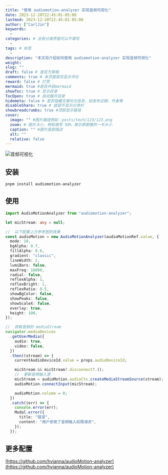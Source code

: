 ```yaml
---
title: "使用 audiomotion-analyzer 实现音频可视化"
date: 2023-12-20T22:45:01-05:00
lastmod: 2023-12-20T22:45:01-05:00
author: ["CarlJin"]
keywords:
  -
categories: # 没有分类界面可以不填写
  -
tags: # 标签
  -
description: "本文将介绍如何使用 audiomotion-analyzer 实现音频可视化"
weight:
slug: ""
draft: false # 是否为草稿
comments: true # 本页面是否显示评论
reward: false # 打赏
mermaid: true #是否开启mermaid
showToc: true # 显示目录
TocOpen: true # 自动展开目录
hidemeta: false # 是否隐藏文章的元信息，如发布日期、作者等
disableShare: true # 底部不显示分享栏
showbreadcrumbs: true #顶部显示路径
cover:
  image: "" #图片路径例如：posts/tech/123/123.png
  zoom: # 图片大小，例如填写 50% 表示原图像的一半大小
  caption: "" #图片底部描述
  alt: ""
  relative: false
---
```


![音频可视化](https://i.imgur.com/RXB8Zkk.png)

## 安装

```shell
pnpm install audiomotion-analyzer
```

## 使用

```typescript
import AudioMotionAnalyzer from "audiomotion-analyzer";

let micStream: any = null;

//  以下配置上方参考图的效果
const audioMotion = new AudioMotionAnalyzer(audioMotionRef.value, {
  mode: 10,
  bgAlpha: 0.7,
  fillAlpha: 0.6,
  gradient: "classic",
  lineWidth: 2,
  lumiBars: false,
  maxFreq: 16000,
  radial: false,
  reflexAlpha: 1,
  reflexBright: 1,
  reflexRatio: 0.5,
  showBgColor: false,
  showPeaks: false,
  showScaleX: false,
  overlay: true,
  height: 100,
});

//  获取音频的 mediaStream
navigator.mediaDevices
  .getUserMedia({
    audio: true,
    video: false,
  })
  .then((stream) => {
    currentAudioDeviceId.value = props.audioDeviceId;

    micStream && micStream?.disconnect?.();
    //  更新音频输入源
    micStream = audioMotion.audioCtx.createMediaStreamSource(stream);
    audioMotion.connectInput(micStream);

    audioMotion.volume = 0;
  })
  .catch((err) => {
    console.error(err);
    Modal.error({
      title: "错误",
      content: "用户拒绝了音频输入权限请求",
    });
  });
```

## 更多配置
[https://github.com/hvianna/audioMotion-analyzer](https://github.com/hvianna/audioMotion-analyzer)
